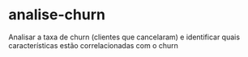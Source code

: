 # analise-churn
Analisar a taxa de churn (clientes que cancelaram) e identificar quais características estão correlacionadas com o churn
